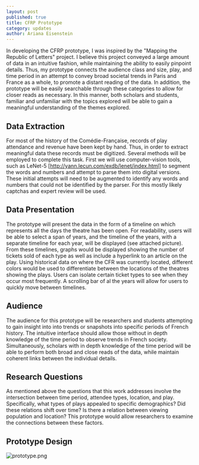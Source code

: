 ```yaml
---
layout: post
published: true
title: CFRP Prototype
category: updates
author: Ariana Eisenstein
---
```


In developing the CFRP prototype, I was inspired by the "Mapping the Republic of Letters" project. I believe this project conveyed a large amount of data in an intuitive fashion, while maintaining the ability to easily pinpoint details. Thus, my prototype connects the audience class and size, play, and time period in an attempt to convey broad societal trends in Paris and France as a whole, to promote a distant reading of the data. In addition, the prototype will be easily searchable through these categories to allow for closer reads as necessary. In this manner, both scholars and students, familiar and unfamiliar with the topics explored will be able to gain a meaningful understanding of the themes explored.

## Data Extraction
For most of the history of the Comédie-Française, records of play attendance and revenue have been kept by hand. Thus, in order to extract meaningful data these records must be digitized. Several methods will be employed to complete this task.
First we will use computer-vision tools, such as LeNet-5 [http://yann.lecun.com/exdb/lenet/index.html] to segment the words and numbers and attempt to parse them into digital versions. These initial attempts will need to be augmented to identify any words and numbers that could not be identified by the parser. For this mostly likely captchas and expert review will be used.

## Data Presentation
The prototype will present the data in the form of a timeline on which represents all the days the theatre has been open. For readability, users will be able to select a span of years, and the timeline of the years, with a separate timeline for each year, will be displayed (see attached picture). From these timelines, graphs would be displayed showing the number of tickets sold of each type as well as include a hyperlink to an article on the play. Using historical data on where the CFR was currently located, different colors would be used to differentiate between the locations of the theatres showing the plays. Users can isolate certain ticket types to see when they occur most frequently. A scrolling bar of al the years will allow for users to quickly move between timelines.

## Audience
The audience for this prototype will be researchers and students attempting to gain insight into into trends or snapshots into specific periods of French history. The intuitive interface should allow those without in depth knowledge of the time period to observe trends in French society. Simultaneously, scholars with in depth knowledge of the time period will be able to perform both broad and close reads of the data, while maintain coherent links between the individual details.

## Research Questions
As mentioned above the questions that this work addresses involve the intersection between time period, attendee types, location, and play. Specifically, what types of plays appealed to specific demographics? Did these relations shift over time? Is there a relation between viewing population and location? This prototype would allow researchers to examine the connections between these factors.

## Prototype Design
![prototype.png](/assets/prototype.png)

